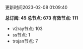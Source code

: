 更新时间2023-02-08 01:09:40

**总订阅: 45**
**总节点: 673**
**有效节点: 111**
- v2ray节点: 103
- ss节点: 1
- trojan节点: 7
